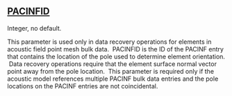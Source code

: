 ## [PACINFID](https://help.hexagonmi.com/bundle/MSC_Nastran_2022.4/page/Nastran_Combined_Book/qrg/parameters/TOC.PACINFID.xhtml)

Integer, no default.

This parameter is used only in data recovery operations for elements in acoustic field point mesh bulk data.  PACINFID is the ID of the PACINF entry that contains the location of the pole used to determine element orientation.  Data recovery operations require that the element surface normal vector point away from the pole location.  This parameter is required only if the acoustic model references multiple PACINF bulk data entries and the pole locations on the PACINF entries are not coincidental.

